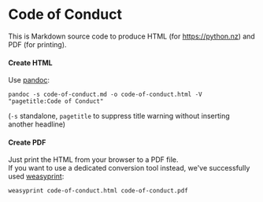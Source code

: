 # Code of Conduct

This is Markdown source code to produce HTML (for https://python.nz) and PDF (for
printing).

#### Create HTML

Use [pandoc](https://pandoc.org):

```
pandoc -s code-of-conduct.md -o code-of-conduct.html -V "pagetitle:Code of Conduct"
```

(`-s` standalone, `pagetitle` to suppress title warning without inserting another
headline)

#### Create PDF

Just print the HTML from your browser to a PDF file.<br> If you want to use a dedicated
conversion tool instead, we've successfully used [weasyprint](https://weasyprint.org/):

```
weasyprint code-of-conduct.html code-of-conduct.pdf
```
